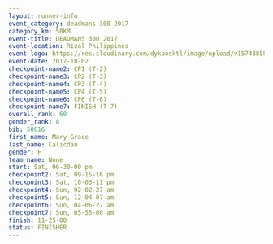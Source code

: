 ```yaml
---
layout: runner-info 
event_category: deadmans-300-2017 
category_km: 50KM 
event-title: DEADMANS 300 2017 
event-location: Rizal Philippines 
event-logo: https://res.cloudinary.com/dykbosktl/image/upload/v1574385898/Logo/2017-DM300-Logo_ljecaw.jpg 
event-date: 2017-10-02 
checkpoint-name2: CP1 (T-2) 
checkpoint-name3: CP2 (T-3) 
checkpoint-name4: CP3 (T-4) 
checkpoint-name5: CP4 (T-5) 
checkpoint-name6: CP6 (T-6) 
checkpoint-name7: FINISH (T-7) 
overall_rank: 60
gender_rank: 8
bib: 50016
first_name: Mary Grace
last_name: Calicdan
gender: F
team_name: None
start: Sat, 06-30-00 pm
checkpoint2: Sat, 09-15-16 pm
checkpoint3: Sat, 10-03-11 pm
checkpoint4: Sun, 02-02-27 am
checkpoint5: Sun, 12-04-07 am
checkpoint6: Sun, 04-06-27 am
checkpoint7: Sun, 05-55-00 am
finish: 11-25-00
status: FINISHER
---
```

